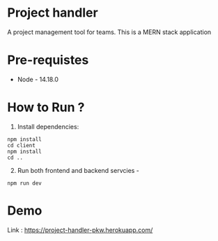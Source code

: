 # Project handler
A project management tool for teams. 
This is a MERN stack application 

# Pre-requistes
- Node - 14.18.0

# How to Run ? 

1. Install dependencies: 
````
npm install
cd client
npm install
cd ..
````

2. Run both frontend and backend servcies - 
````
npm run dev
````

# Demo
Link : https://project-handler-pkw.herokuapp.com/

